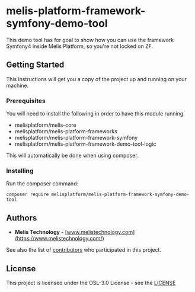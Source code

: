 # melis-platform-framework-symfony-demo-tool
This demo tool has for goal to show how you can use the framework Symfony4 inside Melis Platform, so you're not locked on ZF.

## Getting Started
This instructions will get you a copy of the project up and running on your machine.

### Prerequisites
You will need to install the following in order to have this module running.
* melisplatform/melis-core
* melisplatform/melis-platform-frameworks
* melisplatform/melis-platform-framework-symfony
* melisplatform/melis-platform-framework-demo-tool-logic

This will automatically be done when using composer.

### Installing
Run the composer command:

``composer require melisplatform/melis-platform-framework-symfony-demo-tool``

## Authors

* **Melis Technology** - [www.melistechnology.com](https://www.melistechnology.com/)

See also the list of [contributors](https://github.com/melisplatform/melis-platform-framework-symfony-demo-tool/contributors) who participated in this project.


## License

This project is licensed under the OSL-3.0 License - see the [LICENSE](LICENSE)